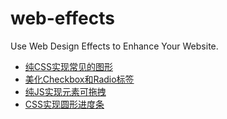 # web-effects
Use Web Design Effects to Enhance Your Website.

* [纯CSS实现常见的图形](https://youzizi1.github.io/web-effects/index.html)
* [美化Checkbox和Radio标签](https://youzizi1.github.io/web-effects/index.html)
* [纯JS实现元素可拖拽](https://youzizi1.github.io/web-effects/index.html)
* [CSS实现圆形进度条](https://youzizi1.github.io/web-effects/index.html)